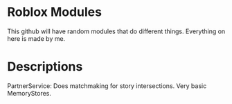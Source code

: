 # Roblox Modules
This github will have random modules that do different things. 
Everything on here is made by me.

# Descriptions
PartnerService: Does matchmaking for story intersections. Very basic MemoryStores.
